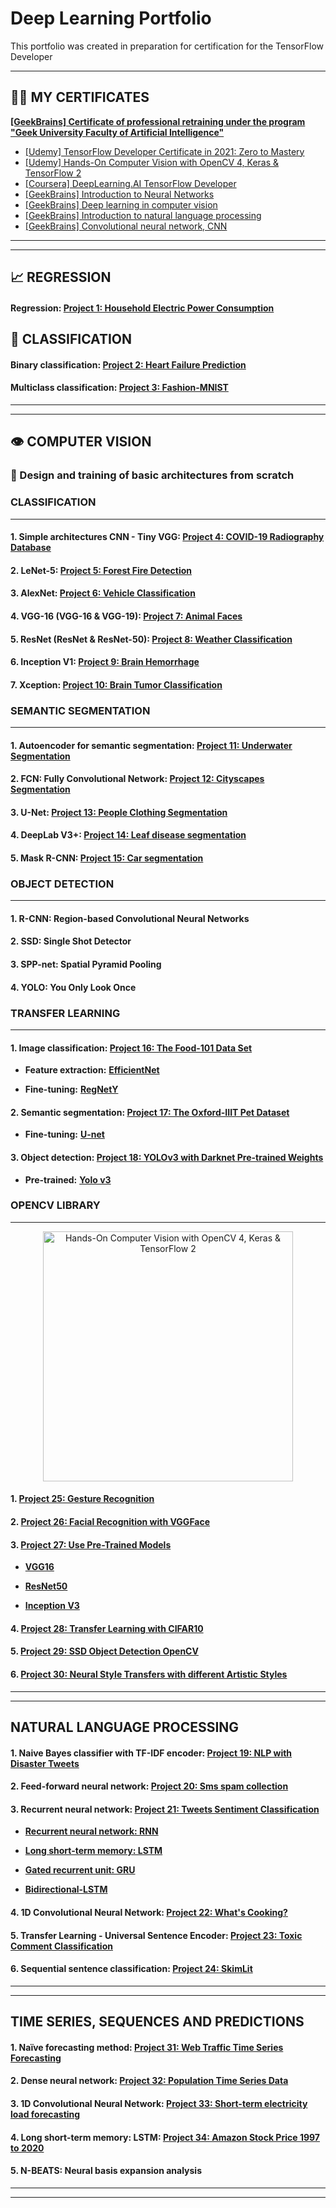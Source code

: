 # Deep Learning Portfolio

This portfolio was created in preparation for certification for the TensorFlow Developer

---
## 👨‍🎓 MY CERTIFICATES

[**[GeekBrains] Certificate of professional retraining under the program 
"Geek University Faculty of Artificial Intelligence"**](https://github.com/rttrif/TrifonovRS.Deep_Learning_Portfolio.github.io/blob/main/Certificates/Trifonov%20Ruslan.pdf)

- [[Udemy] TensorFlow Developer Certificate in 2021: Zero to Mastery](https://www.udemy.com/certificate/UC-3939d83f-a91e-43a9-800a-b6d650fd9c7a/)
- [[Udemy] Hands-On Computer Vision with OpenCV 4, Keras & TensorFlow 2](https://udemy-certificate.s3.amazonaws.com/image/UC-92ac279f-b340-4fae-a8a4-092464ce0b11.jpg)
- [[Coursera] DeepLearning.AI TensorFlow Developer](https://coursera.org/share/2b0961ad6c882bcf74c2e62a0b604e86)
- [[GeekBrains] Introduction to Neural Networks](https://gb.ru/certificates/1300743.en)
- [[GeekBrains] Deep learning in computer vision](https://gb.ru/certificates/1409859.en)
- [[GeekBrains] Introduction to natural language processing](https://gb.ru/certificates/1370150.en)
- [[GeekBrains] Convolutional neural network, CNN](https://gb.ru/certificates/664837.en)


---
---


## 📈 REGRESSION

#### Regression: [Project 1: Household Electric Power Consumption](https://github.com/rttrif/TrifonovRS.Deep_Learning_Portfolio.github.io/tree/main/Project%201:%20Household%20Electric%20Power%20Consumption)

## 🧩 CLASSIFICATION


#### Binary classification: [Project 2: Heart Failure Prediction](https://github.com/rttrif/TrifonovRS.Deep_Learning_Portfolio.github.io/tree/main/Project%202:%20Heart%20Failure%20Prediction)

#### Multiclass classification: [Project 3: Fashion-MNIST](https://github.com/rttrif/TrifonovRS.Deep_Learning_Portfolio.github.io/tree/main/Project%203:%20Fashion-MNIST)

---
---

## 👁️ COMPUTER VISION

### 🧬 Design and training of basic architectures from scratch


### CLASSIFICATION
----

#### 1. Simple architectures CNN - Tiny VGG: [Project 4: COVID-19 Radiography Database](https://github.com/rttrif/TrifonovRS.Deep_Learning_Portfolio.github.io/tree/main/Project%204:%20COVID-19%20Radiography%20Database)

#### 2. LeNet-5: [Project 5: Forest Fire Detection](https://github.com/rttrif/TrifonovRS.Deep_Learning_Portfolio.github.io/tree/main/Project%205:%20Forest%20Fire%20Detection)

#### 3. AlexNet: [Project 6: Vehicle Classification](https://github.com/rttrif/TrifonovRS.Deep_Learning_Portfolio.github.io/tree/main/Project%206:%20Vehicle%20Classification)

#### 4. VGG-16 (VGG-16 & VGG-19): [Project 7: Animal Faces](https://github.com/rttrif/TrifonovRS.Deep_Learning_Portfolio.github.io/tree/main/Project%207:%20Animal%20Faces)

#### 5. ResNet (ResNet & ResNet-50): [Project 8: Weather Classification](https://github.com/rttrif/TrifonovRS.Deep_Learning_Portfolio.github.io/tree/main/Project%208:%20Weather%20Classification)

#### 6. Inception V1:  [Project 9: Brain Hemorrhage](https://github.com/rttrif/TrifonovRS.Deep_Learning_Portfolio.github.io/tree/main/Project%209:%20Brain%20Hemorrhage)

#### 7. Xception: [Project 10: Brain Tumor Classification](https://github.com/rttrif/TrifonovRS.Deep_Learning_Portfolio.github.io/tree/main/Project%2010:%20Brain%20Tumor%20Classification)


### SEMANTIC SEGMENTATION
----

#### 1.  Autoencoder for semantic segmentation: [Project 11: Underwater Segmentation](https://github.com/rttrif/TrifonovRS.Deep_Learning_Portfolio.github.io/tree/main/Project%2011:%20Underwater%20Segmentation)

#### 2. FCN: Fully Convolutional Network: [Project 12: Cityscapes Segmentation](https://github.com/rttrif/TrifonovRS.Deep_Learning_Portfolio.github.io/tree/main/Project%2012:%20Cityscapes%20Segmentation)

#### 3. U-Net: [Project 13: People Clothing Segmentation](https://github.com/rttrif/TrifonovRS.Deep_Learning_Portfolio.github.io/tree/main/Project%2013:%20%20People%20Clothing%20Segmentation)

#### 4. DeepLab V3+: [Project 14: Leaf disease segmentation](https://github.com/rttrif/TrifonovRS.Deep_Learning_Portfolio.github.io/tree/main/Project%2014:%20Leaf%20disease%20segmentation)

#### 5. Mask R-CNN: [Project 15: Car segmentation](https://github.com/rttrif/TrifonovRS.Deep_Learning_Portfolio.github.io/tree/main/Project%2015:%20Car%20segmentation)


### OBJECT DETECTION
----

#### 1. R-CNN: Region-based Convolutional Neural Networks 

#### 2. SSD: Single Shot Detector

#### 3. SPP-net: Spatial Pyramid Pooling

#### 4. YOLO: You Only Look Once


### TRANSFER LEARNING
---

#### 1. Image classification: **[Project 16: The Food-101 Data Set](https://github.com/rttrif/TrifonovRS.Deep_Learning_Portfolio.github.io/tree/main/Project%2016:%20The%20Food-101%20Data%20Set)**

- **Feature extraction:** [**EfficientNet**](https://github.com/rttrif/TrifonovRS.Deep_Learning_Portfolio.github.io/blob/main/Project%2016:%20The%20Food-101%20Data%20Set/EfficientNet_Feature_extraction.py)


- **Fine-tuning:** [**RegNetY**](https://github.com/rttrif/TrifonovRS.Deep_Learning_Portfolio.github.io/blob/main/Project%2016:%20The%20Food-101%20Data%20Set/RegNetY_Fine_tuning.py)

#### 2. Semantic segmentation: **[Project 17: The Oxford-IIIT Pet Dataset](https://github.com/rttrif/TrifonovRS.Deep_Learning_Portfolio.github.io/blob/main/Project%2017:%20The%20Oxford-IIIT%20Pet%20Dataset/README.md)**


- **Fine-tuning:** [**U-net**](https://github.com/rttrif/TrifonovRS.Deep_Learning_Portfolio.github.io/blob/main/Project%2017:%20The%20Oxford-IIIT%20Pet%20Dataset/U_net_Transfer_learning.py)


#### 3. Object detection: **[Project 18: YOLOv3 with Darknet Pre-trained Weights](https://github.com/rttrif/TrifonovRS.Deep_Learning_Portfolio.github.io/tree/main/Project%2018:%20YOLOv3%20with%20Darknet%20Pre-trained%20Weights)**

- **Pre-trained:** [**Yolo v3**](https://github.com/rttrif/TrifonovRS.Deep_Learning_Portfolio.github.io/blob/main/Project%2018:%20YOLOv3%20with%20Darknet%20Pre-trained%20Weights/Yolo_v3_FT.py)


### OPENCV LIBRARY
---
<p align="center">
  <img height="400" src="https://udemy-certificate.s3.amazonaws.com/image/UC-92ac279f-b340-4fae-a8a4-092464ce0b11.jpg" alt="Hands-On Computer Vision with OpenCV 4, Keras & TensorFlow 2">
</p>



#### 1. [Project 25: Gesture Recognition]()

#### 2. [Project 26: Facial Recognition with VGGFace]()

#### 3. [Project 27: Use Pre-Trained Models]()

- [**VGG16**]()

- [**ResNet50**]()

- [**Inception V3**]()

#### 4. [Project 28: Transfer Learning with CIFAR10]()

#### 5. [Project 29: SSD Object Detection OpenCV]()

#### 6. [Project 30: Neural Style Transfers with different Artistic Styles]()


---
---

##  NATURAL LANGUAGE PROCESSING

#### 1. Naive Bayes classifier with TF-IDF encoder: [Project 19: NLP with Disaster Tweets](https://github.com/rttrif/TrifonovRS.Deep_Learning_Portfolio.github.io/tree/main/Project%2019:%20NLP%20with%20Disaster%20Tweets)

#### 2. Feed-forward neural network: [Project 20: Sms spam collection](https://github.com/rttrif/TrifonovRS.Deep_Learning_Portfolio.github.io/tree/main/Project%2020:%20Sms%20spam%20collection)

#### 3. Recurrent neural network: [Project 21: Tweets Sentiment Classification](https://github.com/rttrif/TrifonovRS.Deep_Learning_Portfolio.github.io/tree/main/Project%2021:%20Tweets%20Sentiment%20Classification)

- [**Recurrent neural network: RNN**](https://github.com/rttrif/TrifonovRS.Deep_Learning_Portfolio.github.io/blob/main/Project%2021:%20Tweets%20Sentiment%20Classification/RNN_model.py)

- [**Long short-term memory: LSTM**](https://github.com/rttrif/TrifonovRS.Deep_Learning_Portfolio.github.io/blob/main/Project%2021:%20Tweets%20Sentiment%20Classification/LSTM_model.py)

- [**Gated recurrent unit: GRU**](https://github.com/rttrif/TrifonovRS.Deep_Learning_Portfolio.github.io/blob/main/Project%2021:%20Tweets%20Sentiment%20Classification/GRU_model.py)

- [**Bidirectional-LSTM**](https://github.com/rttrif/TrifonovRS.Deep_Learning_Portfolio.github.io/blob/main/Project%2021:%20Tweets%20Sentiment%20Classification/Bidirectional_LSTM_model.py)

#### 4. 1D Convolutional Neural Network: [Project 22: What's Cooking?](https://github.com/rttrif/TrifonovRS.Deep_Learning_Portfolio.github.io/tree/main/Project%2022:%20What's%20Cooking%3F)

#### 5. Transfer Learning - Universal Sentence Encoder: [Project 23: Toxic Comment Classification](https://github.com/rttrif/TrifonovRS.Deep_Learning_Portfolio.github.io/tree/main/Project%2023:%20Toxic%20Comment%20Classification)

#### 6. Sequential sentence classification: [Project 24: SkimLit](https://github.com/rttrif/TrifonovRS.Deep_Learning_Portfolio.github.io/tree/main/Project%2024:%20SkimLit)

---
---

## TIME SERIES, SEQUENCES AND PREDICTIONS

#### 1. Naïve forecasting method: [Project 31: Web Traffic Time Series Forecasting](https://github.com/rttrif/TrifonovRS.Deep_Learning_Portfolio.github.io/tree/main/Project%2031:%20Web%20Traffic%20Time%20Series%20Forecasting)

#### 2. Dense neural network: [Project 32: Population Time Series Data](https://github.com/rttrif/TrifonovRS.Deep_Learning_Portfolio.github.io/tree/main/Project%2032:%20Population%20Time%20Series%20Data)

#### 3. 1D Convolutional Neural Network: [Project 33: Short-term electricity load forecasting](https://github.com/rttrif/TrifonovRS.Deep_Learning_Portfolio.github.io/tree/main/Project%2033:%20Short-term%20electricity%20load%20forecasting)

#### 4. Long short-term memory: LSTM: [Project 34: Amazon Stock Price 1997 to 2020](https://github.com/rttrif/TrifonovRS.Deep_Learning_Portfolio.github.io/tree/main/Project%2034:%20Amazon%20Stock%20Price%201997%20to%202020)

#### 5. N-BEATS: Neural basis expansion analysis

---
---
